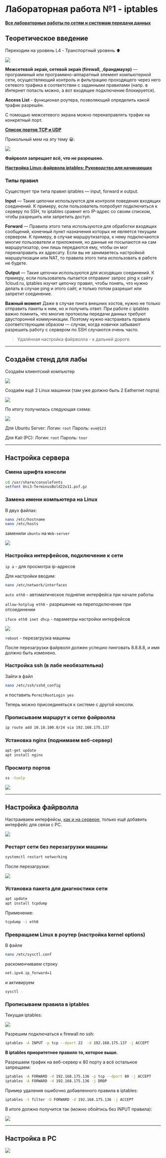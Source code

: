 # Лабораторная работа №1 - iptables

[**Все лабораторные работы по сетям и системам передачи данных**](./README.md)

## Теоретическое введение

Переходим на уровень L4 - Транспортный уровень ⬆️

![](./image/nets2-1-1.png)

**Межсетево́й экра́н, сетево́й экра́н (firewall, ,брандмауэр)** — программный или программно-аппаратный элемент компьютерной сети, осуществляющий контроль и фильтрацию проходящего через него сетевого трафика в соответствии с заданными правилами (напр. в Интернет попасть можно, а вот входящее подключение блокируется). 

**Access List** - функционал роутера, позволяющий определить какой трафик разрешён.

С помощью межсетевого экрана можно перенаправлять трафик на конкретный порт.

**[Список портов TCP и UDP](https://ru.wikipedia.org/wiki/%D0%A1%D0%BF%D0%B8%D1%81%D0%BE%D0%BA_%D0%BF%D0%BE%D1%80%D1%82%D0%BE%D0%B2_TCP_%D0%B8_UDP)**

Прикольный мем на эту тему 😀:

![](/image/nets2-1-2.jpg)

**Файрволл запрещает всё, что не разрешено.**

**[Настройка Linux-файрвола iptables: Руководство для начинающих](https://1cloud.ru/help/linux/nastrojka_linus-firewall_iptables)**

### Типы правил

Существует три типа правил iptables — input, forward и output.

**Input** — Такие цепочки используются для контроля поведения входящих соединений. К примеру, если пользователь попробует подключиться к серверу по SSH, то iptables сравнит его IP-адрес со своим списком, чтобы разрешить или запретить доступ.

**Forward** — Правила этого типа используются для обработки входящих сообщений, конечный пункт назначения которых не является текущим сервером. К примеру, в случае маршрутизатора, к нему подключаются многие пользователи и приложения, но данные не посылаются на сам маршрутизатор, они лишь передаются ему, чтобы он мог перенаправить их адресату. Если вы не занимаетесь настройкой маршрутизации или NAT, то правила этого типа использовать в работе не будете.

**Output** — Такие цепочки используются для исходящих соединений. К прмиеру, если пользователь пытается отправинг запрос ping к сайту 1cloud.ru, iptables изучит цепочку правил, чтобы понять, что нужно делать в случае ping и этого сайт, и только потом разрешит или запретит соединение.

**Важный момент**
Даже в случае пинга внешних хостов, нужно не только отправить пакеты к ним, но и получить ответ. При работе с iptables важно помнить, что многие протоколы передачи данных требуют двусторонней коммуникации. Поэтому нужно настраивать правила соответствующим образом — случаи, когда новички забывают разрешить работу с сервером по SSH случаются очень часто.

> Удалённая настройка файрволла  - к дальней дороге.

---

## Создаём стенд для лабы

Создаём клиентский компьютер

![](/image/nets2-1-3.png)

Создаём ещё 2 Linux машинки (там уже должно быть 2 Eathernet порта)

![](./image/nets2-1-4.png)

По итогу получилась следующая схема:

![](./image/nets2-1-5.png)

Для Ubuntu Server:
Логин: `root`
Пароль: `eve@123`

Для Kali (PC):
Логин: `root`
Пароль: `toor`

---

## Настройка сервера

### Смена шрифта консоли

```bash
cd /usr/share/consolefonts
setfont Uni3-TerminusBold22x11.psf.gz
```

### Замена имени компьютера на Linux

В двух файлах:

```bash
nano /etc/hostname
nano /etc/hosts
```

заменили `ubuntu` на `Web-server`

![](./image/nets2-1-6.png)

### Настройка интерфейсов, подключение к сети

`ip a` - для просмотра ip-адресов

Для настройки вводим:

```bash
nano /etc/network/interfaces
```

`auto eth0` - автоматическое поднятие интерфейса при начале работы

`allow-hotplug eth0`  - разрешение на переподключение при отсоединении

`iface eth0 inet dhcp` - параметры настройки интерфейсов

![](./image/nets2-1-7.png)

`reboot` - перезагрузка машины

После перезагрузки файрволл должен успешно пинговать 8.8.8.8, и имя должно быть изменено.

### Настройка ssh (в лабе необязательна)

Зайти в файл

```bash
nano /etc/ssh/sshd_config
```

и поставить `PermitRootLogin yes`

Теперь можно присоединяться к системе с другой консоли.

### Прописываем маршрут к сетке файрволла

```bash
ip route add 10.10.100.0/24 via 192.168.175.137
```

### Установка nginx (поднимаем веб-сервер)

```bash
apt-get update
apt install nginx
```

### Просмотр портов

```bash
ss -tunlp
```

![](./image/nets2-1-8.png)

---

## Настройка файрволла

Настраиваем интерфейсы, [как и на сервере](/iptables.md#%D0%9D%D0%B0%D1%81%D1%82%D1%80%D0%BE%D0%B8%D0%BC-%D0%B8%D0%BD%D1%82%D0%B5%D1%80%D1%84%D0%B5%D0%B9%D1%81%D1%8B-%D0%B8-%D1%81%D0%B5%D1%82%D1%8C), только ещё добавить интерфейс для связи с PC.

![](./image/nets2-1-9.png)

### Рестарт сети без перезагрузки машины

```bash
systemctl restart networking
```

После перезагрузки:

![](./image/nets2-1-10.png)

### Установка пакета для диагностики сети

```bash
apt update
apt install tcpdump
```

Применение:

```bash
tcpdump -i eth0
```

### Превращаем Linux в роутер (настройка kernel options)

В файле

```bash
nano /etc/sysctl.conf
```

раскоменчиваем строку

```bash
net.ipv4.ip_forward=1
```

и активируем

```bash
sysctl -
```

### Прописываем правила в iptables

Текущая iptables:

![](./image/nets2-1-11.png)

Разрешим подключаться к firewall по ssh:

```bash
iptables -A INPUT -p tcp --dport 22  -d 192.168.175.137 -j ACCEPT
```

**В iptables приоритетнее правило то, которое выше.**

Разрешаем трафик на веб-сервер к 80 порту а всё остальное запрещаем:

```bash
iptables -A FORWARD -d 192.168.175.136 -p tcp --dport 80 -j ACCEPT
iptables -A FORWARD -d 192.168.175.136 -j DROP
```

Пример удаления ошибочно добавленного правила в iptables:

```bash
iptables -t filter -D FORWARD -d 192.168.175.136 -j ACCEPT
```

В итоге должно получится так (можно обойтись без INPUT правила):

![](./image/nets2-1-12.png)

---

## Настройка в PC

![](./image/nets2-1-13.png)
